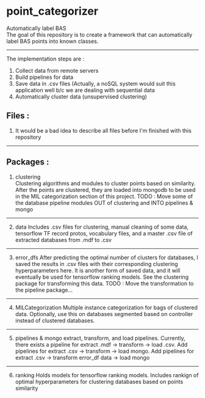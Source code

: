 # point_categorizer
Automatically label BAS <br/>
The goal of this repository is to create a framework that can automatically label BAS points into known classes. <br/>
***
The implementation steps are : <br/>
1) Collect data from remote servers <br/>
2) Build pipelines for data <br/>
3) Save data in .csv files (Actually, a noSQL system would suit this application well b/c we are dealing with sequential data <br/>
4) Automatically cluster data (unsupervised clustering) <br/>

## Files : <br/>
1. It would be a bad idea to describe all files before I'm finished with this repository
---

## Packages : <br/>
1. clustering <br/>
Clustering algorithms and modules to cluster points based on similarity.  After the points are clustered, they are loaded into mongodb to be used in the MIL categorization section of this project.  TODO : Move some of the database pipeline modules OUT of clustering and INTO pipelines & mongo <br/>
---
2. data
Includes .csv files for clustering, manual cleaning of some data, tensorflow TF record protos, vocabulary files, and a master .csv file of extracted databases from .mdf to .csv
---
3. error_dfs
After predicting the optimal number of clusters for databases, I saved the results in .csv files with their corresponding clustering hyperparameters here.  It is another form of saved data, and it will eventually be used for tensorflow ranking models. See the clustering package for transforming this data. TODO : Move the transformation to the pipeline package...
---
4. MILCategorization
Multiple instance categorization for bags of clustered data.  Optionally, use this on databases segmented based on controller instead of clustered databases.
---
5. pipelines & mongo
extract, transform, and load pipelines.  Currently, there exists a pipeline for extract .mdf -> transform -> load .csv.  Add pipelines for extract .csv -> transform -> load mongo.  Add pipelines for extract .csv -> transform error_df data -> load mongo
---
6. ranking
Holds models for tensorflow ranking models.  Includes rankign of optimal hyperparameters for clustering databases based on points similarity
